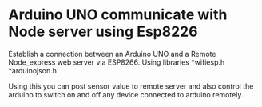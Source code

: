# Arduino UNO communicate with Node server using Esp8226
Establish a connection between an Arduino UNO and a Remote Node_express web server via ESP8266. 
Using libraries
*wifiesp.h
*arduinojson.h

Using this you can post sensor value to remote server and also control the arduino to switch on and off any device connected to arduino remotely.
